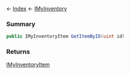 ← [Index](Api-Index) ← [IMyInventory](VRage.Game.ModAPI.Ingame.IMyInventory)

### Summary

```csharp
public IMyInventoryItem GetItemByID(uint id)
```

### Returns

[IMyInventoryItem](VRage.Game.ModAPI.Ingame.IMyInventoryItem)

